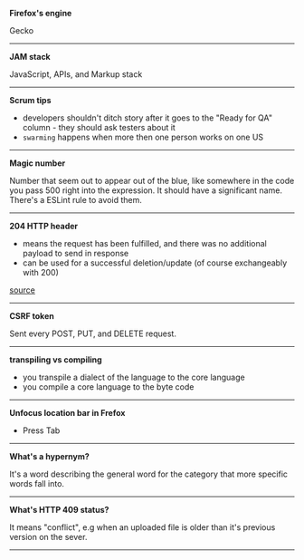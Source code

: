 **Firefox's engine**

Gecko

---

**JAM stack**

JavaScript, APIs, and Markup stack

---

**Scrum tips**

- developers shouldn't ditch story after it goes to the "Ready for QA" column - they should ask testers about it
- `swarming` happens when more then one person works on one US

---

**Magic number**

Number that seem out to appear out of the blue, like somewhere in the code you pass 500 right into the expression. It should have a significant name. There's a ESLint rule to avoid them.

---

**204 HTTP header**

- means the request has been fulfilled, and there was no additional payload to send in response
- can be used for a successful deletion/update (of course exchangeably with 200)

[source](https://httpstatuses.com/204)

---

**CSRF token**

Sent every POST, PUT, and DELETE request.

---

**transpiling vs compiling**

- you transpile a dialect of the language to the core language
- you compile a core language to the byte code

---

**Unfocus location bar in Frefox**

- Press Tab

---

**What's a hypernym?**

It's a word describing the general word for the category that more specific words fall into.

---

**What's HTTP 409 status?**

It means "conflict", e.g when an uploaded file is older than it's previous version on the sever.

---
